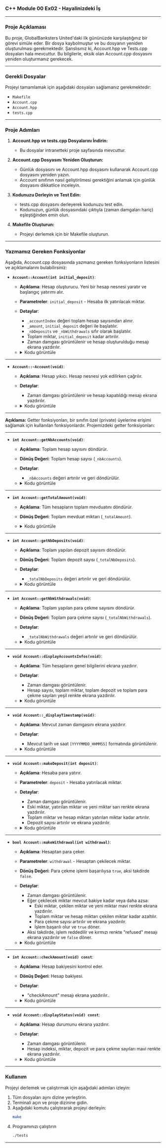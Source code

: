 ### C++ Module 00 Ex02 - Hayalinizdeki İş

---

### Proje Açıklaması

Bu proje, GlobalBanksters United'daki ilk gününüzde karşılaştığınız bir görevi simüle eder. Bir dosya kaybolmuştur ve bu dosyanın yeniden oluşturulması gerekmektedir. Şanslısınız ki, Account.hpp ve Tests.cpp dosyaları hala mevcuttur. Bu bilgilerle, eksik olan Account.cpp dosyasını yeniden oluşturmanız gerekecek.

---

### Gerekli Dosyalar

Projeyi tamamlamak için aşağıdaki dosyaları sağlamanız gerekmektedir:

- `Makefile`
- `Account.cpp`
- `Account.hpp`
- `tests.cpp`

---

### Proje Adımları

1. **Account.hpp ve tests.cpp Dosyalarını İndirin:**
   - Bu dosyalar intranetteki proje sayfasında mevcuttur.

2. **Account.cpp Dosyasını Yeniden Oluşturun:**
   - Günlük dosyasını ve Account.hpp dosyasını kullanarak Account.cpp dosyasını yeniden yazın.
   - Account sınıfının nasıl geliştirilmesi gerektiğini anlamak için günlük dosyasını dikkatlice inceleyin.

3. **Kodunuzu Derleyin ve Test Edin:**
   - tests.cpp dosyasını derleyerek kodunuzu test edin.
   - Kodunuzun, günlük dosyasındaki çıktıyla (zaman damgaları hariç) eşleştiğinden emin olun.

4. **Makefile Oluşturun:**
   - Projeyi derlemek için bir Makefile oluşturun.

---

### Yazmamız Gereken Fonksiyonlar

Aşağıda, Account.cpp dosyasında yazmanız gereken fonksiyonların listesini ve açıklamalarını bulabilirsiniz:

- **`Account::Account(int initial_deposit)`**: 
  - **Açıklama**: Hesap oluşturucu. Yeni bir hesap nesnesi yaratır ve başlangıç yatırımı alır.
  - **Parametreler**: `initial_deposit` - Hesaba ilk yatırılacak miktar.
  - **Detaylar**: 
    - `_accountIndex` değeri toplam hesap sayısından alınır.
    - `_amount`, `initial_deposit` değeri ile başlatılır.
    - `_nbDeposits` ve `_nbWithdrawals` sıfır olarak başlatılır.
    - Toplam miktar, `initial_deposit` kadar artırılır.
    - Zaman damgası görüntülenir ve hesap oluşturulduğu mesajı ekrana yazdırılır.
  - <details>
    <summary>Kodu görüntüle</summary>

    ```cpp
    // Account sınıfının yapıcı fonksiyonu, hesap oluşturulduğunda çağrılır.
    // initial_deposit: Hesabın başlangıç bakiyesi.
    Account::Account(int initial_deposit)
    {
        // Hesabın index numarasını al ve _accountIndex değişkenine ata.
        _accountIndex = getNbAccounts();
        
        // Hesabın başlangıç bakiyesini _amount değişkenine ata.
        _amount = initial_deposit;
        
        // Hesaba yapılmış toplam depozit sayısını sıfırla.
        _nbDeposits = 0;
        
        // Hesaptan yapılmış toplam para çekme sayısını sıfırla.
        _nbWithdrawals = 0;
        
        // Zaman damgasını ekrana yazdır.
        _displayTimestamp();
        
        // Hesap bilgilerini ekrana yazdır (index numarası ve bakiye).
        std::cout << "index:" << _accountIndex << ";" << std::flush;
        std::cout << "amount:" << _amount << ";created" << std::flush << std::endl;
        
        // Toplam bakiyeye bu hesabın başlangıç bakiyesini ekle.
        _totalAmount += initial_deposit;
    }
    ```
    </details>

---

- **`Account::~Account(void)`**: 
  - **Açıklama**: Hesap yıkıcı. Hesap nesnesi yok edilirken çağrılır.
  - **Detaylar**: 
    - Zaman damgası görüntülenir ve hesap kapatıldığı mesajı ekrana yazdırılır.
  - <details>
    <summary>Kodu görüntüle</summary>

    ```cpp
    // Account sınıfının yıkıcı fonksiyonu, hesap yok edildiğinde çağrılır.
    Account::~Account(void)
    {
    // Zaman damgasını ekrana yazdır.
    _displayTimestamp();
    
    // Hesap bilgilerini ekrana yazdır (index numarası ve bakiye).
    std::cout << "index:" << _accountIndex << ";" << std::flush;
    std::cout << "amount:" << _amount << ";closed" << std::flush << std::endl;
    }
    ```
    </details>

---

**Açıklama:** 
Getter fonksiyonları, bir sınıfın özel (private) üyelerine erişimi sağlamak için kullanılan fonksiyonlardır. Projemizdeki getter fonksiyonları:

---

- **`int Account::getNbAccounts(void)`**: 
  - **Açıklama**: Toplam hesap sayısını döndürür.
  - **Dönüş Değeri**: Toplam hesap sayısı (`_nbAccounts`).
  - **Detaylar**: 
    - `_nbAccounts` değeri artırılır ve geri döndürülür.
  - <details>
    <summary>Kodu görüntüle</summary>

    ```cpp
    // Hesap sayısını döndüren fonksiyon. Her çağrıldığında toplam hesap sayısını artırır.
    int	Account::getNbAccounts(void)
    {
    // Toplam hesap sayısını döndür ve ardından artır.
	    return (_nbAccounts++);
    }
    ```
    </details>

---

- **`int Account::getTotalAmount(void)`**: 
  - **Açıklama**: Tüm hesapların toplam mevduatını döndürür.
  - **Dönüş Değeri**: Toplam mevduat miktarı (`_totalAmount`).
  - <details>
    <summary>Kodu görüntüle</summary>

    ```cpp
    // Toplam hesap bakiyesini döndüren fonksiyon.
    int	Account::getTotalAmount(void)
    {
      // Toplam bakiyeyi döndür.
	    return (_totalAmount);
    }
    ```
    </details>

--- 

- **`int Account::getNbDeposits(void)`**: 
  - **Açıklama**: Toplam yapılan depozit sayısını döndürür.
  - **Dönüş Değeri**: Toplam depozit sayısı (`_totalNbDeposits`).
  - **Detaylar**: 
    - `_totalNbDeposits` değeri artırılır ve geri döndürülür.
  - <details>
    <summary>Kodu görüntüle</summary>

    ```cpp
    // Toplam depozit sayısını döndüren fonksiyon. Her çağrıldığında toplam depozit sayısını artırır.
    int	Account::getNbDeposits(void)
    {
       // Toplam depozit sayısını döndür ve ardından artır.
	     return (_totalNbDeposits++);
    }
    ```
    </details>

--- 

- **`int Account::getNbWithdrawals(void)`**: 
  - **Açıklama**: Toplam yapılan para çekme sayısını döndürür.
  - **Dönüş Değeri**: Toplam para çekme sayısı (`_totalNbWithdrawals`).
  - **Detaylar**: 
    - `_totalNbWithdrawals` değeri artırılır ve geri döndürülür.
  - <details>
    <summary>Kodu görüntüle</summary>

    ```cpp
    // Toplam para çekme sayısını döndüren fonksiyon. Her çağrıldığında toplam para çekme sayısını artırır.
    int	Account::getNbWithdrawals(void)
    {
      // Toplam para çekme sayısını döndür ve ardından artır.
	    return (_totalNbWithdrawals++);
    }
    ```
    </details>

--- 
  
- **`void Account::displayAccountsInfos(void)`**: 
  - **Açıklama**: Tüm hesapların genel bilgilerini ekrana yazdırır.
  - **Detaylar**: 
    - Zaman damgası görüntülenir.
    - Hesap sayısı, toplam miktar, toplam depozit ve toplam para çekme sayıları yeşil renkte ekrana yazdırılır.
  - <details>
    <summary>Kodu görüntüle</summary>

    ```cpp
    // Tüm hesap bilgilerini ekrana yazdıran fonksiyon.
    void	Account::displayAccountsInfos(void)
    {
      // Zaman damgasını ekrana yazdır.
	    _displayTimestamp();
	
      // Hesap sayısını ekrana yazdır (renkli formatta).
	    std::cout << GREEN << "accounts:" << _nbAccounts << ";" << std::flush;
	
      // Toplam bakiyeyi ekrana yazdır.
	    std::cout << "total:" << _totalAmount << ";" << std::flush;
	
      // Toplam depozit sayısını ekrana yazdır.
	    std::cout << "deposits:" << _totalNbDeposits << ";" << std::flush;
	
      // Toplam para çekme sayısını ekrana yazdır (renkli formatta).
	    std::cout << "withdrawals:" << _totalNbWithdrawals << END << std::flush << std::endl;
    }
    ```
    </details>

---
  
- **`void Account::_displayTimestamp(void)`**: 
  - **Açıklama**: Mevcut zaman damgasını ekrana yazdırır.
  - **Detaylar**: 
    - Mevcut tarih ve saat `[YYYYMMDD_HHMMSS]` formatında görüntülenir.
  - <details>
    <summary>Kodu görüntüle</summary>

    ```cpp
    // Zaman damgasını ekrana yazdıran özel fonksiyon.
    void	Account::_displayTimestamp(void)
    {
	    std::time_t	time; // Zaman bilgisini tutacak değişken.

	    // Geçerli zamanı al.
	    time = std::time(NULL);
	
	    // Zaman damgasını formatlayarak ekrana yazdır.
	    std::cout << std::setfill('0') << "[" // 0 ile doldurma
		  << std::setw(2) << 1900 + std::localtime(&time)->tm_year // Yılı yazdır (1900 eklenerek)
		  << std::setw(2) << 1 + std::localtime(&time)->tm_mon // Ayı yazdır (1 eklenerek)
		  << std::setw(2) << std::localtime(&time)->tm_mday << "_" // Günü yazdır
		  << std::setw(2) << std::localtime(&time)->tm_hour // Saati yazdır
		  << std::setw(2) << std::localtime(&time)->tm_min // Dakikayı yazdır
		  << std::setw(2) << std::localtime(&time)->tm_sec // Saniyeyi yazdır
		  << "] " << std::flush; // Zaman damgasını bitir ve yazdır.
    }
    ```
    </details>

---

- **`void Account::makeDeposit(int deposit)`**: 
  - **Açıklama**: Hesaba para yatırır.
  - **Parametreler**: `deposit` - Hesaba yatırılacak miktar.
  - **Detaylar**: 
    - Zaman damgası görüntülenir.
    - Eski miktar, yatırılan miktar ve yeni miktar sarı renkte ekrana yazdırılır.
    - Toplam miktar ve hesap miktarı yatırılan miktar kadar artırılır.
    - Depozit sayısı artırılır ve ekrana yazdırılır.
  - <details>
    <summary>Kodu görüntüle</summary>

    ```cpp
    // Hesaba para yatırma işlemini gerçekleştiren fonksiyon.
    // deposit: Yatırılacak miktar.
    void	Account::makeDeposit(int deposit)
    {
	    // Zaman damgasını ekrana yazdır.
	    _displayTimestamp();
	
	    // Toplam depozit sayısını artır ve geri döndür.
	    getNbDeposits();
	
	    // Hesap bilgilerini ekrana yazdır (renkli formatta).
	    std::cout << YELLOW << "index:" << _accountIndex << ";" << std::flush; // Hesap indexi
	    std::cout << "p_amount:" << _amount << ";" << std::flush; // Önceki bakiye
	    std::cout << "deposit:" << deposit << ";" << std::flush; // Yatırılan miktar
	    std::cout << "amount:" << _amount + deposit << ";" << std::flush; // Yeni bakiye
	    std::cout << "nb_deposit:" << ++_nbDeposits << END << std::flush << std::endl; // Toplam depozit sayısını yazdır
	
	    // Toplam bakiyeye yatırılan miktarı ekle.
	    _totalAmount += deposit;
	    // Hesabın mevcut bakiyesine yatırılan miktarı ekle.
	    _amount += deposit;
    }
    ```
    </details>

---

- **`bool Account::makeWithdrawal(int withdrawal)`**: 
  - **Açıklama**: Hesaptan para çeker.
  - **Parametreler**: `withdrawal` - Hesaptan çekilecek miktar.
  - **Dönüş Değeri**: Para çekme işlemi başarılıysa `true`, aksi takdirde `false`.
  - **Detaylar**: 
    - Zaman damgası görüntülenir.
    - Eğer çekilecek miktar mevcut bakiye kadar veya daha azsa:
      - Eski miktar, çekilen miktar ve yeni miktar mavi renkte ekrana yazdırılır.
      - Toplam miktar ve hesap miktarı çekilen miktar kadar azaltılır.
      - Para çekme sayısı artırılır ve ekrana yazdırılır.
      - İşlem başarılı olur ve `true` döner.
    - Aksi takdirde, işlem reddedilir ve kırmızı renkte "refused" mesajı ekrana yazdırılır ve `false` döner.
  - <details>
    <summary>Kodu görüntüle</summary>

    ```cpp
    // Hesaptan para çekme işlemini gerçekleştiren fonksiyon.
    // withdrawal: Çekilecek miktar.
    bool	Account::makeWithdrawal(int withdrawal)
    {
	    // Zaman damgasını ekrana yazdır.
	    _displayTimestamp();
	
	    // Hesap bilgilerini ekrana yazdır (renkli formatta).
	    std::cout << BLUE << "index:" << _accountIndex << ";" << std::flush; // Hesap indexi
    	std::cout << "p_amount:" << _amount << ";" << std::flush; // Önceki bakiye
    
    	// Eğer çekilecek miktar mevcut bakiyeden azsa ve pozitif bir değer ise işlemi gerçekleştir.
    	if (withdrawal <= _amount && withdrawal > 0)
    	{
    		// Toplam para çekme sayısını artır ve geri döndür.
    		getNbWithdrawals();
    		
    		// Çekim işlemi bilgilerini ekrana yazdır.
    		std::cout << "withdrawal:" << withdrawal << ";" << std::flush; // Çekilen miktar
    		std::cout << "amount:" << _amount - withdrawal << ";" << std::flush; // Yeni bakiye
    		std::cout << "nb_withdrawals:" << ++_nbWithdrawals << END << std::flush << std::endl; // Toplam çekim sayısını yazdır
    		
    		// Toplam bakiyeden çekilen miktarı çıkar.
    		_totalAmount -= withdrawal;
    		// Hesabın mevcut bakiyesinden çekilen miktarı çıkar.
    		_amount -= withdrawal;
    		
    		return (true); // İşlem başarılı
    	}
	
    	// Eğer yeterli bakiye yoksa "reddedildi" mesajını yazdır.
    	std::cout << RED << "refused" << END << std::flush << std::endl;
    	return (false); // İşlem başarısız
    }
    ```
    </details>

---

- **`int Account::checkAmount(void) const`**: 
  - **Açıklama**: Hesap bakiyesini kontrol eder.
  - **Dönüş Değeri**: Hesap bakiyesi.
  - **Detaylar**: 
    - "checkAmount" mesajı ekrana yazdırılır..
  - <details>
    <summary>Kodu görüntüle</summary>

    ```cpp
    // Hesap bakiyesini kontrol eden fonksiyon (şu anlık olarak sadece bir mesaj yazdırır).
    // Bu fonksiyon sabit bir yöntemdir, yani hesap durumunu değiştiremez.
    int		Account::checkAmount(void) const
    {
    	// "checkAmount" mesajını ekrana yazdır.
    	std::cout << "checkAmount" << std::flush << std::endl;
    	
    	// Fonksiyon şu an 0 döndürmektedir. Bu, bakiyenin kontrolü için kullanılacak bir değer değildir.
    	return (0);
    }
    ```
    </details>

---

- **`void Account::displayStatus(void) const`**: 
  - **Açıklama**: Hesap durumunu ekrana yazdırır.
  - **Detaylar**: 
    - Zaman damgası görüntülenir.
    - Hesap indeksi, miktar, depozit ve para çekme sayıları mavi renkte ekrana yazdırılır.
  - <details>
    <summary>Kodu görüntüle</summary>

    ```cpp
    // Hesap durumunu ekrana yazdıran fonksiyon.
    // Bu fonksiyon sabit bir yöntemdir, yani hesap durumunu değiştiremez.
    void	Account::displayStatus(void) const
    {
    	// Zaman damgasını ekrana yazdır.
    	_displayTimestamp();
    	
    	// Hesap bilgilerini (index, bakiye, toplam depozit ve toplam para çekme) ekrana yazdır.
    	std::cout << CYAN << "index:" << _accountIndex << ";" << std::flush; // Hesap indexi
    	std::cout << "amount:" << _amount << ";" << std::flush; // Mevcut bakiye
    	std::cout << "deposits:" << _nbDeposits << ";" << std::flush; // Toplam depozit sayısı
    	std::cout << "withdrawals:" << _nbWithdrawals << END << std::flush << std::endl; // Toplam para çekme sayısı
    }
    ```
    </details>

---

### Kullanım

Projeyi derlemek ve çalıştırmak için aşağıdaki adımları izleyin:

1. Tüm dosyaları aynı dizine yerleştirin.
2. Terminali açın ve proje dizinine gidin.
3. Aşağıdaki komutu çalıştırarak projeyi derleyin:
   ```sh
   make

4. Programınızı çalıştırın
   ```sh
   ./tests

---
